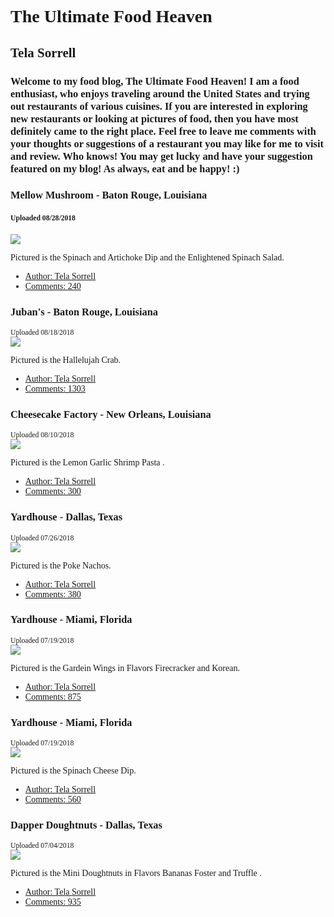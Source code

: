 <div class="callout large primary">
  <div class="text-center"><font face="baskerville old face">
    <h1> The Ultimate Food Heaven</h1>
    <h2 class="subheader">    Tela Sorrell</h2>
    <h3> Welcome to my food blog, The Ultimate Food Heaven! I am a food enthusiast, who enjoys traveling around the United States and trying out restaurants of various cuisines. If you are interested in exploring new restaurants or looking at pictures of food, then you have most definitely came to the right place. Feel free to leave me comments with your thoughts or suggestions of a restaurant you may like for me to visit and review. Who knows! You may get lucky and have your suggestion featured on my blog! As always, eat and be happy! :) </h3>
  
<article class="grid-container">
  <div class="grid-x align-center">
    <div class="cell medium-8">
      <div class="blog-post">
        <h3>Mellow Mushroom - Baton Rouge, Louisiana <small></h3>
          </div>
         <h4> Uploaded 08/28/2018</small></h4>
    </div>
        <img class="thumbnail" src="https://s3-media3.fl.yelpcdn.com/bphoto/IWB5m0Bes0dCDnyCS-fu9A/348s.jpg">
        <p>Pictured is the Spinach and Artichoke Dip and the Enlightened Spinach Salad.</p>
        <div class="callout">
          <ul class="menu simple">
            <li><a href="#">Author: Tela Sorrell</a></li>
            <li><a href="#">Comments: 240</a></li>
          </ul>
        </div>
      </div?
        <div class="grid-x align-center">
          <div class="cell medium-8">
            <div class="blog-post">
              <h3> Juban's - Baton Rouge, Louisiana  <small>
                </div>
                Uploaded 08/18/2018</small></h3>
    </div>
              <img class="thumbnail" src="https://s3-media2.fl.yelpcdn.com/bphoto/UZssCLUt27MTR9Q4AbY7HQ/348s.jpg">
              <p> Pictured is the Hallelujah Crab.</p>
              <div class="callout">
                <ul class="menu simple">
                  <li><a href="#">Author: Tela Sorrell </a></li>
                  <li><a href="#">Comments: 1303</a></li>
                </ul>
              </div>
            </div>
            </div>
            </div>
            <div class="grid-x align-center">
        <div class="cell medium-8">
          <div class="blog-post">
            <h3> Cheesecake Factory - New Orleans, Louisiana <small>
              </div>
              Uploaded 08/10/2018</small></h3>
  </div>
            <img class="thumbnail" src="https://s3-media2.fl.yelpcdn.com/bphoto/mA4VCWxzSLoJLNS1p7xJqg/348s.jpg">
            <p> Pictured is the Lemon Garlic Shrimp Pasta  .</p>
            <div class="callout">
              <ul class="menu simple">
                <li><a href="#">Author: Tela Sorrell</a></li>
                <li><a href="#">Comments: 300</a></li>
              </ul>
            </div>
          </div>
        </div>
      </div>
               <div class="grid-x align-center">
          <div class="cell medium-8">
            <div class="blog-post">
              <h3> Yardhouse - Dallas, Texas <small>
                </div>
                Uploaded 07/26/2018</small></h3>
  </div>
              <img class="thumbnail" src="https://s3-media1.fl.yelpcdn.com/bphoto/HFA_5mnix83it8LysMjY0w/348s.jpg">
              <p> Pictured is the Poke Nachos. </p>
              <div class="callout">
                <ul class="menu simple">
                  <li><a href="#">Author: Tela Sorrell </a></li>
                  <li><a href="#">Comments: 380</a></li>
                  </ul>
              </div>
            </div>
           </div>
          </div>
            <div class="grid-x align-center">
        <div class="cell medium-8">
          <div class="blog-post">
            <h3> Yardhouse - Miami, Florida <small>
              </div>
              Uploaded 07/19/2018</small></h3>
  </div>
            <img class="thumbnail" src="https://s3-media2.fl.yelpcdn.com/bphoto/wdylrHP0PpHvWAC8O5ferg/348s.jpg">
            <p> Pictured is the Gardein Wings in Flavors Firecracker and Korean.</p>
            <div class="callout">
              <ul class="menu simple">
                <li><a href="#">Author: Tela Sorrell</a></li>
                <li><a href="#">Comments: 875</a></li>
              </ul>
            </div>
          </div>
        </div>
      </div>
      <div class="grid-x align-center">
        <div class="cell medium-8">
          <div class="blog-post">
            <h3> Yardhouse - Miami, Florida  <small> 
              </div>
              Uploaded 07/19/2018</small></h3>
  </div>
            <img class="thumbnail" src="https://s3-media2.fl.yelpcdn.com/bphoto/aDOSgqablVUkcTozdxpe3w/348s.jpg">
            <p> Pictured is the Spinach Cheese Dip. </p>
            <div class="callout">
              <ul class="menu simple">
                <li><a href="#">Author: Tela Sorrell</a></li>
                <li><a href="#">Comments: 560</a></li>
              </ul>
            </div>
           </div>
          </div>
         </div>
        <div class="grid-x align-center">
          <div class="cell medium-8">
            <div class="blog-post">
              <h3> Dapper Doughtnuts - Dallas, Texas  <small> 
                </div>
                Uploaded 07/04/2018</small></h3>
  </div>
              <img class="thumbnail" src="https://s3-media4.fl.yelpcdn.com/bphoto/uKWpzJw_H9NIKuDPV6o7EQ/348s.jpg">
              <p> Pictured is the Mini Doughtnuts in Flavors Bananas Foster and Truffle  .</p>
              <div class="callout">
                <ul class="menu simple">
                  <li><a href="#">Author: Tela Sorrell </a></li>
                  <li><a href="#">Comments: 935</a></li>
                </ul>
              </div>
            </div>
          </div>
          </div>
